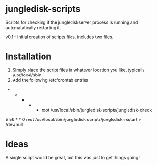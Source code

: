 jungledisk-scripts
==================

Scripts for checking if the junglediskserver process is running and automatatically restarting it.

v0.1 - Initial creation of scripts files, includes two files.


Installation
============

1. Simply place the script files in whatever location you like, typically /usr/local/sbin
2. Add the following /etc/crontab entries

* * * * * root /usr/local/sbin/jungledisk-scripts/jungledisk-check

5 59 * * 0 root /usr/local/sbin/jungledisk-scripts/jungledisk-restart > /dev/null


Ideas
=====

A single script would be great, but this was just to get things going!
